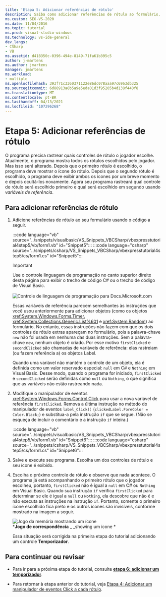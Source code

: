 ```yaml
---
title: 'Etapa 5: Adicionar referências de rótulo'
description: Saiba como adicionar referências de rótulo ao formulário.
ms.custom: SEO-VS-2020
ms.date: 11/04/2016
ms.topic: tutorial
ms.prod: visual-studio-windows
ms.technology: vs-ide-general
dev_langs:
- CSharp
- VB
ms.assetid: d418350c-0396-494e-8149-71fa61b395c5
author: j-martens
ms.author: jmartens
manager: jmartens
ms.workload:
- multiple
ms.openlocfilehash: 393f71c3360371122e86dc078aaa97c6963db325
ms.sourcegitcommit: 6d88913a8b5a9e5eda01d3f95205b4d138f440f8
ms.translationtype: MT
ms.contentlocale: pt-BR
ms.lasthandoff: 04/13/2021
ms.locfileid: "107296268"
---
```

# <a name="step-5-add-label-references"></a>Etapa 5: Adicionar referências de rótulo
O programa precisa rastrear quais controles de rótulo o jogador escolhe. Atualmente, o programa mostra todos os rótulos escolhidos pelo jogador. Mas isso será alterado. Depois que o primeiro rótulo é escolhido, o programa deve mostrar o ícone do rótulo. Depois que o segundo rótulo é escolhido, o programa deve exibir ambos os ícones por um breve momento e depois ocultá-los novamente. Agora seu programa rastreará qual controle de rótulo será escolhido primeiro e qual será escolhido em segundo usando *variáveis de referência*.

## <a name="to-add-label-references"></a>Para adicionar referências de rótulo

1. Adicione referências de rótulo ao seu formulário usando o código a seguir.

     :::code language="vb" source="../snippets/visualbasic/VS_Snippets_VBCSharp/vbexpresstutorial4step5/vb/form1.vb" id="Snippet5":::
     :::code language="csharp" source="../snippets/csharp/VS_Snippets_VBCSharp/vbexpresstutorial4step5/cs/form1.cs" id="Snippet5":::

     > [!IMPORTANT]
     > Use o controle linguagem de programação no canto superior direito desta página para exibir o trecho de código C# ou o trecho de código de Visual Basic.<br><br>![Controle de linguagem de programação para Docs.Microsoft.com](../ide/media/docs-programming-language-control.png)

     Essas variáveis de referência parecem semelhantes às instruções que você usou anteriormente para adicionar objetos (como os objetos <xref:System.Windows.Forms.Timer>, <xref:System.Collections.Generic.List%601> e <xref:System.Random>) ao formulário. No entanto, essas instruções não fazem com que os dois controles de rótulo extras apareçam no formulário, pois a palavra-chave `new` não foi usada em nenhuma das duas instruções. Sem a palavra-chave `new`, nenhum objeto é criado. Por esse motivo `firstClicked` e `secondClicked` são chamadas de variáveis de referência: elas rastreiam (ou fazem referência a) os objetos Label.

     Quando uma variável não mantém o controle de um objeto, ela é definida como um valor reservado especial: `null` em C# e `Nothing` em Visual Basic. Desse modo, quando o programa for iniciado, `firstClicked` e `secondClicked` serão definidas como `null` ou `Nothing`, o que significa que as variáveis não estão rastreando nada.

2. Modifique o manipulador de eventos <xref:System.Windows.Forms.Control.Click> para usar a nova variável de referência `firstClicked`. Remova a última instrução no método do manipulador de eventos `label_Click()` (`clickedLabel.ForeColor = Color.Black;`) e substitua-a pela instrução `if` que se segue. (Não se esqueça de incluir o comentário e a instrução `if` inteira.)

     :::code language="vb" source="../snippets/visualbasic/VS_Snippets_VBCSharp/vbexpresstutorial4step5/vb/form1.vb" id="Snippet6":::
     :::code language="csharp" source="../snippets/csharp/VS_Snippets_VBCSharp/vbexpresstutorial4step5/cs/form1.cs" id="Snippet6":::

3. Salve e execute seu programa. Escolha um dos controles de rótulo e seu ícone é exibido.

4. Escolha o próximo controle de rótulo e observe que nada acontece. O programa já está acompanhando o primeiro rótulo que o jogador escolheu, portanto, `firstClicked` não é igual a `null` em C# ou `Nothing` em Visual Basic. Quando sua instrução `if` verifica `firstClicked` para determinar se ele é igual a `null` ou `Nothing`, ela descobre que não é e não executa as instruções na instrução `if`. Portanto, somente o primeiro ícone escolhido fica preto e os outros ícones são invisíveis, conforme mostrado na imagem a seguir.

     ![Jogo da memória mostrando um ícone](../ide/media/express_tut4step5.png)<br/>
***Jogo de correspondência** _ _showing um ícone *

     Essa situação será corrigida na primeira etapa do tutorial adicionando um controle **Temporizador**.

## <a name="to-continue-or-review"></a>Para continuar ou revisar

- Para ir para a próxima etapa do tutorial, consulte **[etapa 6: adicionar um temporizador](../ide/step-6-add-a-timer.md)**.

- Para retornar à etapa anterior do tutorial, veja [Etapa 4: Adicionar um manipulador de eventos Click a cada rótulo](../ide/step-4-add-a-click-event-handler-to-each-label.md).
